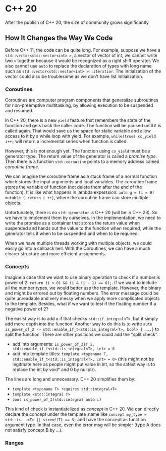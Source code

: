 # C++ 20

After the publish of C++ 20, the size of community grows significantly. 

## How It Changes the Way We Code

Before C++ 11, the code can be quite long. For example, suppose we have a `std::vector<std::vector<int> >`, a vector of vector of int, we cannot write two `>` together because it would be recognized as a right shift operator. We also cannot use `auto` to replace the declaration of types with long name such as `std::vector<std::vector<int> >::iteratior`. The initialzation of the vector could also be troublesome as we don't have list initialization.

### Coroutines

Coroutines are computer program components that generalize subroutines for non-preemptive multitasking, by allowing execution to be suspended and resumed.

In C++ 20, there is a new `yield` feature that remembers the state of the function and gets back the caller code. The function will be paused until it is called again. That would save us the space for static variable and allow access to it by a while loop with yield. For example, `while(true) co_yield i++;` will return a incremental series when function is called.

However, this is not enough yet. The function using `co_yield` must be a generator type. The return value of the generator is called a *promise type*. Then there is a function `std::coroutine` points to a memory address caleed *coroutine frame*.

We can imagine the coroutine frame as a stack frame of a normal function which stores the input arguments and local variables. The coroutine frame stores the variable of function (not delete them after the end of the function). It is like what happens in lambda experssion: `auto g = [i = 0] mutable { return i ++}`, where the coroutine frame can store multiple objects.

Unfortunately, there is no `std::generator` is C++ 20 (will be in C++ 23). So we have to implement them by ourselves. In the implementation, we need to write the promise as a container that stores the return value when suspended and hands out the value to the function when required, while the generator tells it when to be suspended and when to be required.

When we have multiple threads working with multiple objects, we could easily go into a callback hell. With the Coroutines, we can have a much clearer structure and more efficient assignments.

### Concepts

Imagine a case that we want to use binary operation to check if a number is power of 2: `return (i > 0) && (i & (i - 1) == 0);`. If we want to include all the number types, we would better use the template. However, the binary and might be errored out by floating numbers. The error message could be quite unreadable and very messy when we apply more complicated objects to the template. Besides, what if we want to test if the floating number if a negative power of 2?

The easist way is to add a if that checks `std::if_integral<T>`, but it simply add more depth into the function. Another way to do this is to write `auto is_power_of_2 -> std::enable_if_t<std::is_integral<T>, bool> { ...}` to split the function. There are other positions we could add the "split check":

- add into arguments: `is_power_of_2(T i, std::enable_if_t<std::is_integral<T>, int> = 0`
- add into template titles: `template <typename T, std::enable_if_t<std::is_integral<T>, int> = 0>` (this might not be legitmate here as people might put value in int, so the safest way is to replace the int by void* and 0 by nullptr).

The lines are long and unnecessary. C++ 20 simplifies them by:

 - `template <typename T> requires std::integral<T>`
 - `template <std::integral T>`
 - `bool is_power_of_2(std::integral auto i)`

This kind of check is instantiatelized as *concept* in C++ 20. We can directly declare the concept under the template_name like `concept my_type = std::is...<T> || sizeof(T) == 8;` and have the concept as function argument type. In that case, even the error msg will be simpler (type A does not satisfy concept B by ...).

### Ranges

